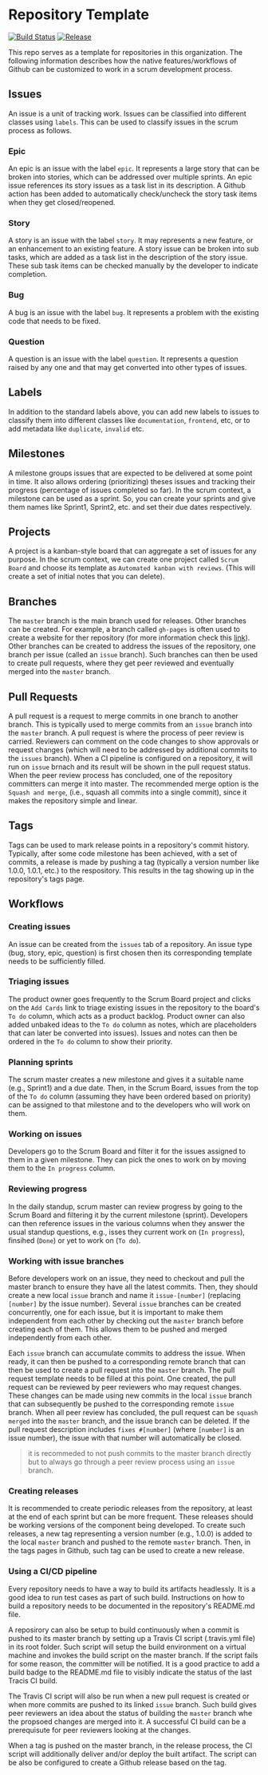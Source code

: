 # Repository Template

[![Build Status](https://travis-ci.org/cs130-w21/template.svg?branch=master)](https://travis-ci.org/cs130-w21/template)
[![Release](https://img.shields.io/github/v/release/cs130-w21/template?label=release)](https://github.com/cs130-w21/template/releases/latest)

This repo serves as a template for repositories in this organization. The following information describes how the native features/workflows of Github can be customized to work in a scrum development process.

## Issues

An issue is a unit of tracking work. Issues can be classified into different classes using `labels`. This can be used to classify issues in the scrum process as follows.

### Epic

An epic is an issue with the label `epic`. It represents a large story that can be broken into stories, which can be addressed over multiple sprints. An epic issue references its story issues as a task list in its description. A Github action has been added to automatically check/uncheck the story task items when they get closed/reopened.

### Story

A story is an issue with the label `story`. It may represents a new feature, or an enhancement to an existing feature. A story issue can be broken into sub tasks, which are added as a task list in the description of the story issue. These sub task items can be checked manually by the developer to indicate completion.

### Bug

A bug is an issue with the label `bug`. It represents a problem with the existing code that needs to be fixed.

### Question

A question is an issue with the label `question`. It represents a question raised by any one and that may get converted into other types of issues.

## Labels

In addition to the standard labels above, you can add new labels to issues to classify them into different classes like `documentation`, `frontend`, etc, or to add metadata like `duplicate`, `invalid` etc.

## Milestones

A milestone groups issues that are expected to be delivered at some point in time. It also allows ordering (prioritizing) theses issues and tracking their progress (percentage of issues completed so far). In the scrum context, a milestone can be used as a sprint. So, you can create your sprints and give them names like Sprint1, Sprint2, etc. and set their due dates respectively.

## Projects

A project is a kanban-style board that can aggregate a set of issues for any purpose. In the scrum context, we can create one project called `Scrum Board` and choose its template as `Automated kanban with reviews`. (This will create a set of initial notes that you can delete).

## Branches

The `master` branch is the main branch used for releases. Other branches can be created. For example, a branch called `gh-pages` is often used to create a website for ther repository (for more information check this [link](https://pages.github.com/)). Other branches can be created to address the issues of the repository, one branch per issue (called an `issue` branch). Such branches can then be used to create pull requests, where they get peer reviewed and eventually merged into the `master` branch.

## Pull Requests

A pull request is a request to merge commits in one branch to another branch. This is typically used to merge commits from an `issue` branch into the `master` branch. A pull request is where the process of peer review is carried. Reviewers can comment on the code changes to show approvals or request changes (which will need to be addressed by additional commits to the `issues` branch). When a CI pipeline is configured on a repository, it will run on `issue` brnach and its result will be shown in the pull request status. When the peer review process has concluded, one of the repository committers can merge it into master. The recommended merge option is the `Squash and merge`, (i.e., squash all commits into a single commit), since it makes the repository simple and linear.

## Tags

Tags can be used to mark release points in a repository's commit history. Typically, after some code milestone has been achieved, with a set of commits, a release is made by pushing a tag (typically a version number like 1.0.0, 1.0.1, etc.) to the respository. This results in the tag showing up in the repository's tags page.

## Workflows

### Creating issues

An issue can be created from the `issues` tab of a repository. An issue type (bug, story, epic, question) is first chosen then its corresponding template needs to be sufficiently filled.

### Triaging issues

The product owner goes frequently to the Scrum Board project and clicks on the `Add Cards` link to triage existing issues in the repository to the board's `To do` column, which acts as a product backlog. Product owner can also added unbaked ideas to the `To do` column as notes, which are placeholders that can later be converted into issues). Issues and notes can then be ordered in the `To do` column to show their priority.

### Planning sprints

The scrum master creates a new milestone and gives it a suitable name (e.g., Sprint1) and a due date. Then, in the Scrum Board, issues from the top of the `To do` column (assuming they have been ordered based on priority) can be assigned to that milestone and to the developers who will work on them.

### Working on issues

Developers go to the Scrum Board and filter it for the issues assigned to them in a given milestone. They can pick the ones to work on by moving them to the `In progress` column.

### Reviewing progress

In the daily standup, scrum master can review progress by going to the Scrum Board and filtering it by the current milestone (sprint). Developers can then reference issues in the various columns when they answer the usual standup questions, e.g., isses they current work on (`In progress`), finsihed (`Done`) or yet to work on (`To do`).

### Working with issue branches

Before developers work on an issue, they need to checkout and pull the master branch to ensure they have all the latest commits. Then, they should create a new local `issue` branch and name it `issue-[number]` (replacing `[number]` by the issue number). Several `issue` branches can be created concurrently, one for each issue, but it is important to make them independent from each other by checking out the `master` branch before creating each of them. This allows them to be pushed and merged independently from each other.

Each `issue` branch can accumulate commits to address the issue. When ready, it can then be pushed to a corresponding remote branch that can then be used to create a pull request into the `master` branch. The pull request template needs to be filled at this point. One created, the pull request can be reviewed by peer reviewers who may request changes. These changes can be made using new commits in the local `issue` branch that can subsequently be pushed to the corresponding remote `issue` branch. When all peer review has concluded, the pull request can be `squash merged` into the `master` branch, and the issue branch can be deleted. If the pull request description includes `fixes #[number]` (where `[number]` is an issue number), the  issue with that number will automatically be closed.

> it is recommeded to not push commits to the master branch directly but to always go through a peer review process using an `issue` branch.

### Creating releases

It is recommended to create periodic releases from the repository, at least at the end of each sprint but can be more frequent. These releases should be working versions of the component being developed. To create such releases, a new tag representing a version number (e.g., 1.0.0) is added to the local `master` branch and pushed to the remote `master` branch. Then, in the tags pages in Github, such tag can be used to create a new release.

### Using a CI/CD pipeline

Every repository needs to have a way to build its artifacts headlessly. It is a good idea to run test cases as part of such build. Instructions on how to build a repository needs to be documented in the repository's README.md file.

A reposirory can also be setup to build continuously when a commit is pushed to its master branch by setting up a Travis CI script (.travis.yml file) in its root folder. Such script will setup the build environment on a virtual machine and invokes the build script on the master branch. If the script fails for some reason, the committer will be notified. It is a good practice to add a build badge to the README.md file to visibly indicate the status of the last Tracis CI build. 

The Travis CI script will also be run when a new pull request is created or when more commits are pushed to its linked `issue` branch. Such build gives peer reviewers an idea about the status of building the `master` branch whe the propsoed changes are merged into it. A successful CI build can be a prerequisute for peer reviewers looking at the changes.

When a tag is pushed on the master branch, in the release process, the CI script will additionally deliver and/or deploy the built artifact. The script can be also be configured to create a Github release based on the tag.
